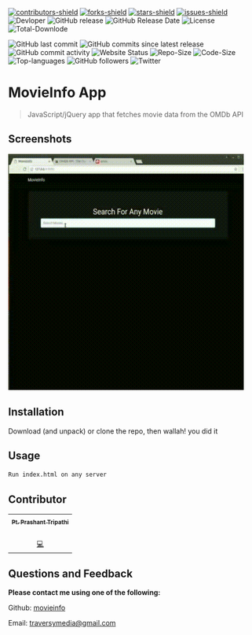 [![contributors-shield](https://img.shields.io/github/contributors/ptprashanttripathi/movieinfo.svg?style=flat-square)](https://github.com/ptprashanttripathi/movieinfo/graphs/contributors)
[![forks-shield](https://img.shields.io/github/forks/ptprashanttripathi/movieinfo.svg?style=flat-square)](https://github.com/ptprashanttripathi/movieinfo/network/members)
[![stars-shield](https://img.shields.io/github/stars/ptprashanttripathi/movieinfo.svg?style=flat-square)](https://github.com/ptprashanttripathi/movieinfo/stargazers)
[![issues-shield](https://img.shields.io/github/issues/ptprashanttripathi/movieinfo.svg?style=flat-square)](https://github.com/ptprashanttripathi/movieinfo/issues)
![Devloper](https://img.shields.io/badge/Devloper-Pt.%20Prashant%20Tripathi-Success.svg)
![GitHub release](https://img.shields.io/github/release/PtPrashantTripathi/movieinfo.svg)
![GitHub Release Date](https://img.shields.io/github/release-date/PtPrashantTripathi/movieinfo.svg)
![License](https://img.shields.io/github/license/PtPrashantTripathi/movieinfo.svg)
![Total-Downlode](https://img.shields.io/github/downloads/PtPrashantTripathi/movieinfo/total.svg)

![GitHub last commit](https://img.shields.io/github/last-commit/PtPrashantTripathi/movieinfo.svg)
![GitHub commits since latest release](https://img.shields.io/github/commits-since/PtPrashantTripathi/movieinfo/v1.0.svg)
![GitHub commit activity](https://img.shields.io/github/commit-activity/PtPrashantTripathi/movieinfo.svg)
![Website Status](https://img.shields.io/website/http/ptprashanttripathi.github.io.svg?down_message=Down&up_message=Online)
![Repo-Size](https://img.shields.io/github/repo-size/PtPrashantTripathi/movieinfo.svg)
![Code-Size](https://img.shields.io/github/languages/code-size/PtPrashantTripathi/movieinfo.svg)
![Top-languages](https://img.shields.io/github/languages/top/PtPrashantTripathi/movieinfo.svg?color=Blue&logo=java)
![GitHub followers](https://img.shields.io/github/followers/PtPrashantTripathi.svg?label=%20%40PtPrashantTripathi&logo=github)
![Twitter](https://img.shields.io/twitter/follow/PtPrashant09.svg?label=%20%40PtPrashant09&logo=twitter)

# MovieInfo App

> JavaScript/jQuery app that fetches movie data from the OMDb API

## Screenshots

![screenshot](https://raw.githubusercontent.com/PtPrashantTripathi/movieinfo/master/assets/screenshot.gif)

## Installation
Download (and unpack) or clone the repo, then wallah! you did it

## Usage

```bash
Run index.html on any server
```

## Contributor
<table>
  <tr>
		<td align="center">
				<a href="https://github.com/ptprashanttripathi">
					<sub><b>Pt. Prashant Tripathi</b></sub>
				</a>
		</td>
	</tr>
  <tr>
		<td align="center">
			<a href="https://github.com/ptprashanttripathi">
				<img src="https://avatars2.githubusercontent.com/u/26687933?s=200&v=4" width="100px;" alt=""/>
			</a>
		</td>
	</tr>
	<tr>
		<td align="center">
			<a href="https://github.com/ptprashanttripathi/movieinfocommits?author=ptprashanttripathi" title="Code">💻</a>
		</td>
	</tr>
</table>  

## Questions and Feedback

**Please contact me using one of the following:**

Github: [movieinfo](https://gist.github.com/ptprashanttripathi/movieinfo)

Email: [traversymedia@gmail.com](mailto:traversymedia@gmail.com)
  
